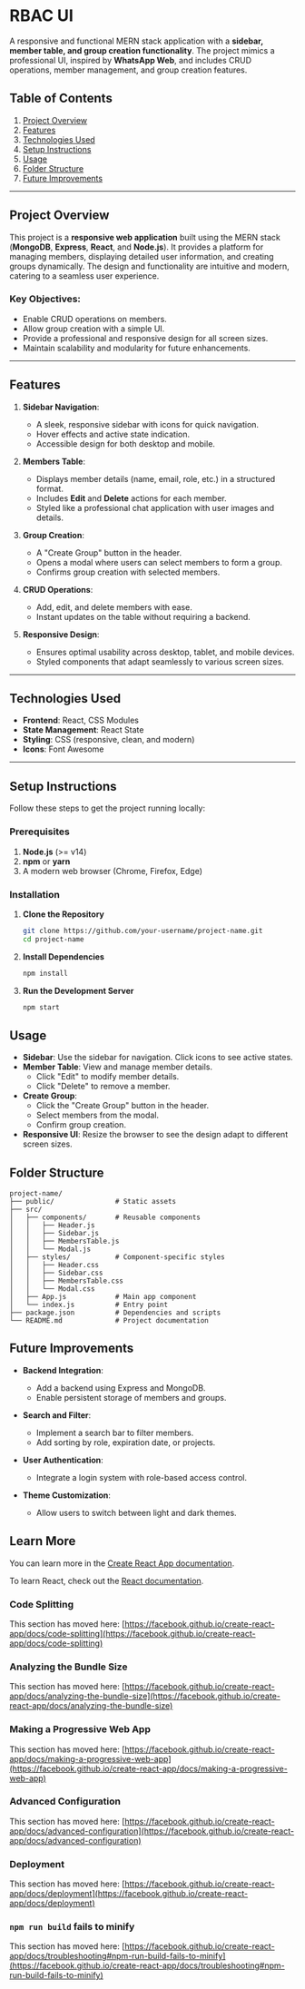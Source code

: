 # **RBAC UI**

A responsive and functional MERN stack application with a **sidebar, member table, and group creation functionality**. The project mimics a professional UI, inspired by **WhatsApp Web**, and includes CRUD operations, member management, and group creation features.

## **Table of Contents**
1. [Project Overview](#project-overview)
2. [Features](#features)
3. [Technologies Used](#technologies-used)
4. [Setup Instructions](#setup-instructions)
5. [Usage](#usage)
6. [Folder Structure](#folder-structure)
7. [Future Improvements](#future-improvements)



---

## **Project Overview**

This project is a **responsive web application** built using the MERN stack (**MongoDB**, **Express**, **React**, and **Node.js**). It provides a platform for managing members, displaying detailed user information, and creating groups dynamically. The design and functionality are intuitive and modern, catering to a seamless user experience.

### Key Objectives:
- Enable CRUD operations on members.
- Allow group creation with a simple UI.
- Provide a professional and responsive design for all screen sizes.
- Maintain scalability and modularity for future enhancements.

---

## **Features**

1. **Sidebar Navigation**:
   - A sleek, responsive sidebar with icons for quick navigation.
   - Hover effects and active state indication.
   - Accessible design for both desktop and mobile.

2. **Members Table**:
   - Displays member details (name, email, role, etc.) in a structured format.
   - Includes **Edit** and **Delete** actions for each member.
   - Styled like a professional chat application with user images and details.

3. **Group Creation**:
   - A "Create Group" button in the header.
   - Opens a modal where users can select members to form a group.
   - Confirms group creation with selected members.

4. **CRUD Operations**:
   - Add, edit, and delete members with ease.
   - Instant updates on the table without requiring a backend.

5. **Responsive Design**:
   - Ensures optimal usability across desktop, tablet, and mobile devices.
   - Styled components that adapt seamlessly to various screen sizes.

---

## **Technologies Used**

- **Frontend**: React, CSS Modules
- **State Management**: React State
- **Styling**: CSS (responsive, clean, and modern)
- **Icons**: Font Awesome

---

## **Setup Instructions**

Follow these steps to get the project running locally:

### **Prerequisites**
1. **Node.js** (>= v14)
2. **npm** or **yarn**
3. A modern web browser (Chrome, Firefox, Edge)

### **Installation**
1. **Clone the Repository**
   ```bash
   git clone https://github.com/your-username/project-name.git
   cd project-name
2. **Install Dependencies**
   ```bash
   npm install
1. **Run the Development Server**
   ```bash
   npm start

   
## **Usage**

- **Sidebar**: Use the sidebar for navigation. Click icons to see active states.
- **Member Table**: View and manage member details.
  - Click "Edit" to modify member details.
  - Click "Delete" to remove a member.
- **Create Group**:
    -  Click the "Create Group" button in the header.
    -  Select members from the modal.
    -  Confirm group creation.
- **Responsive UI**: Resize the browser to see the design adapt to different screen sizes.

## **Folder Structure**
    project-name/
    ├── public/               # Static assets
    ├── src/
    │   ├── components/       # Reusable components
    │   │   ├── Header.js
    │   │   ├── Sidebar.js
    │   │   ├── MembersTable.js
    │   │   └── Modal.js
    │   ├── styles/           # Component-specific styles
    │   │   ├── Header.css
    │   │   ├── Sidebar.css
    │   │   ├── MembersTable.css
    │   │   └── Modal.css
    │   ├── App.js            # Main app component
    │   └── index.js          # Entry point
    ├── package.json          # Dependencies and scripts
    └── README.md             # Project documentation


## **Future Improvements**

- **Backend Integration**: 
  - Add a backend using Express and MongoDB.
  - Enable persistent storage of members and groups.
    
- **Search and Filter**:
    -  Implement a search bar to filter members.
    -  Add sorting by role, expiration date, or projects.
      
- **User Authentication**:
    -  Integrate a login system with role-based access control.
      
- **Theme Customization**:
    -  Allow users to switch between light and dark themes.


## Learn More

You can learn more in the [Create React App documentation](https://facebook.github.io/create-react-app/docs/getting-started).

To learn React, check out the [React documentation](https://reactjs.org/).

### Code Splitting

This section has moved here: [https://facebook.github.io/create-react-app/docs/code-splitting](https://facebook.github.io/create-react-app/docs/code-splitting)

### Analyzing the Bundle Size

This section has moved here: [https://facebook.github.io/create-react-app/docs/analyzing-the-bundle-size](https://facebook.github.io/create-react-app/docs/analyzing-the-bundle-size)

### Making a Progressive Web App

This section has moved here: [https://facebook.github.io/create-react-app/docs/making-a-progressive-web-app](https://facebook.github.io/create-react-app/docs/making-a-progressive-web-app)

### Advanced Configuration

This section has moved here: [https://facebook.github.io/create-react-app/docs/advanced-configuration](https://facebook.github.io/create-react-app/docs/advanced-configuration)

### Deployment

This section has moved here: [https://facebook.github.io/create-react-app/docs/deployment](https://facebook.github.io/create-react-app/docs/deployment)

### `npm run build` fails to minify

This section has moved here: [https://facebook.github.io/create-react-app/docs/troubleshooting#npm-run-build-fails-to-minify](https://facebook.github.io/create-react-app/docs/troubleshooting#npm-run-build-fails-to-minify)
